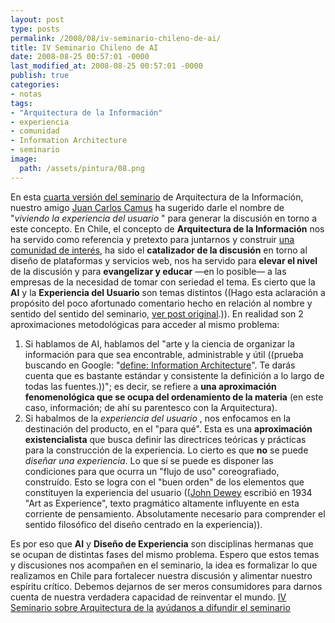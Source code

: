 ```yaml
---
layout: post
type: posts
permalink: /2008/08/iv-seminario-chileno-de-ai/
title: IV Seminario Chileno de AI
date: 2008-08-25 00:57:01 -0000
last_modified_at: 2008-08-25 00:57:01 -0000
publish: true
categories:
- notas
tags:
- "Arquitectura de la Información"
- experiencia
- comunidad
- Information Architecture
- seminario
image:
  path: /assets/pintura/08.png
---
```

En esta [cuarta versión del seminario](http://www.aichile.org/seminario-2008/iv-seminario-chileno-de-arquitectura-de-la-informacion/ "IV Seminario Chileno de Arquitetura de la Información") de Arquitectura de la Información, nuestro amigo [Juan Carlos Camus](http://www.usando.info/blog/ "blog de Juan Carlos: usando.info") ha sugerido darle el nombre de "_viviendo la experiencia del usuario_ " para generar la discusión en torno a este concepto. En Chile, el concepto de **Arquitectura de la Información** nos ha servido como referencia y pretexto para juntarnos y construir [una comunidad de interés](http://www.aichile.org/ "aiChile.org"), ha sido el **catalizador de la discusión** en torno al diseño de plataformas y servicios web, nos ha servido para **elevar el nivel** de la discusión y para **evangelizar y educar** —en lo posible— a las empresas de la necesidad de tomar con seriedad el tema. Es cierto que la **AI** y la **Experiencia del Usuario** son temas distintos ((Hago esta aclaración a propósito del poco afortunado comentario hecho en relación al nombre y sentido del sentido del seminario, [ver post original](http://www.aichile.org/seminario-2008/iv-seminario-chileno-de-arquitectura-de-la-informacion/ "ver comentario de: anonimo").)). En realidad son 2 aproximaciones metodológicas para acceder al mismo problema:

  1. Si hablamos de AI, hablamos del "arte y la ciencia de organizar la información para que sea encontrable, administrable y útil ((prueba buscando en Google: "[define: Information Architecture](http://www.google.cl/search?q=define%3A+information+architecture "Realiza esta búsqueda en Google")". Te darás cuenta que es bastante estándar y consistente la definición a lo largo de todas las fuentes.))"; es decir, se refiere a **una aproximación fenomenológica que se ocupa del ordenamiento de la materia** (en este caso, información; de ahí su parentesco con la Arquitectura).
  2. Si habalmos de la _experiencia del usuario_ , nos enfocamos en la destinación del producto, en el "para qué". Esta es una **aproximación existencialista** que busca definir las directrices teóricas y prácticas para la construcción de la experiencia. Lo cierto es que **no** se puede _diseñar una experiencia_. Lo que sí se puede es disponer las condiciones para que ocurra un "flujo de uso" coreografiado, construído. Esto se logra con el "buen orden" de los elementos que constituyen la experiencia del usuario (([John Dewey](http://es.wikipedia.org/wiki/John_Dewey) escribió en 1934 "Art as Experience", texto pragmático altamente influyente en esta corriente de pensamiento. Absolutamente necesario para comprender el sentido filosófico del diseño centrado en la experiencia)).

Es por eso que **AI** y **Diseño de Experiencia** son disciplinas hermanas que se ocupan de distintas fases del mismo problema. Espero que estos temas y discusiones nos acompañen en el seminario, la idea es formalizar lo que realizamos en Chile para fortalecer nuestra discusión y alimentar nuestro espíritu crítico. Debemos dejarnos de ser meros consumidores para darnos cuenta de nuestra verdadera capacidad de reinventar el mundo. [IV Seminario sobre Arquitectura de la](http://www.aichile.org "Visita www.aichile.org") [ayúdanos a difundir el seminario](http://www.aichile.org/botones/ "Botones HTML para promocionar el seminario")

